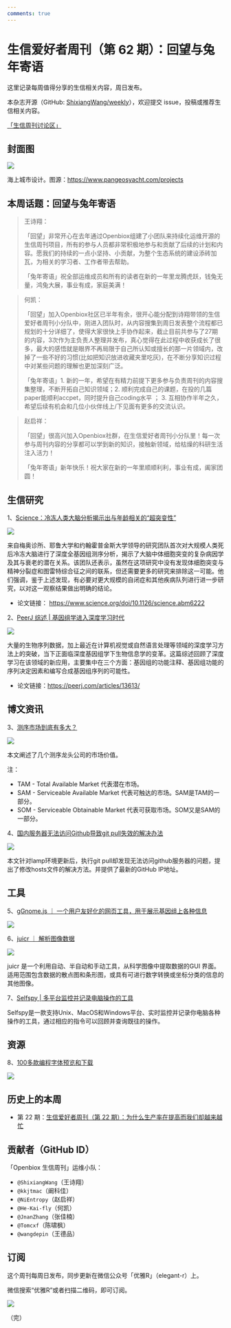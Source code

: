 ```yaml
---
comments: true
---
```


# 生信爱好者周刊（第 62 期）：回望与兔年寄语 

这里记录每周值得分享的生信相关内容，周日发布。

本杂志开源（GitHub: [ShixiangWang/weekly](https://github.com/ShixiangWang/weekly "ShixiangWang/weekly")），欢迎提交 issue，投稿或推荐生信相关内容。

[「生信周刊讨论区」](https://github.com/ShixiangWang/weekly/discussions "「生信周刊讨论区」")

## 封面图


![](https://files.mdnice.com/user/4331/879c8f41-c730-44a3-9e23-c63c90807825.png)

海上城市设计。图源：https://www.pangeosyacht.com/projects


## 本周话题：回望与兔年寄语 

> 王诗翔：
> 
> 「回望」非常开心在去年通过Openbiox组建了小团队来持续化运维开源的生信周刊项目，所有的参与人员都非常积极地参与和贡献了后续的计划和内容。愿我们的持续的一点小坚持、小贡献，为整个生态系统的建设添砖加瓦，为相关的学习者、工作者带去帮助。
>
>「兔年寄语」祝全部运维成员和所有的读者在新的一年里龙腾虎跃，钱兔无量，鸿兔大展，事业有成，家庭美满！

> 何凯：
> 
> 「回望」加入Openbiox社区已半年有余，很开心能分配到诗翔带领的生信爱好者周刊小分队中，刚进入团队时，从内容搜集到周日发表整个流程都已规划的十分详细了，使得大家很快上手协作起来，截止目前共参与了27期的内容，3次作为主负责人整理并发布，真心觉得在此过程中收获成长了很多，最大的感悟就是眼界不再局限于自己所认知或擅长的那一片领域内，改掉了一些不好的习惯(比如把知识放进收藏夹里吃灰)，在不断分享知识过程中对某些问题的理解也更加深刻广泛。
>
>「兔年寄语」1. 新的一年，希望在有精力前提下更多参与负责周刊的内容搜集整理，不断开拓自己知识领域；2. 顺利完成自己的课题，在投的几篇paper能顺利accpet，同时提升自己coding水平 ； 3. 互相协作半年之久，希望后续有机会和几位小伙伴线上/下见面有更多的交流认识。


> 赵启祥：
> 
> 「回望」很高兴加入Openbiox社群，在生信爱好者周刊小分队里！每一次参与周刊内容的分享都可以学到新的知识，接触新领域，给枯燥的科研生活注入活力！
>
>「兔年寄语」新年快乐！祝大家在新的一年里顺顺利利，事业有成，阖家团圆！


## 生信研究

1、[Science：冷冻人类大脑分析揭示出与年龄相关的“超突变性”](https://mp.weixin.qq.com/s/0ecv-pOZjzbm3nzc2pJHNA)


![](https://files.mdnice.com/user/4331/01e267ab-a58d-40dc-967e-3ae6b410601e.png)


来自梅奥诊所、耶鲁大学和约翰霍普金斯大学领导的研究团队首次对大规模人类死后冷冻大脑进行了深度全基因组测序分析，揭示了大脑中体细胞突变的复杂病因学及其与衰老的潜在关系。该团队还表示，虽然在这项研究中没有发现体细胞突变与精神分裂症和图雷特综合征之间的联系，但还需要更多的研究来排除这一可能。他们强调，鉴于上述发现，有必要对更大规模的自闭症和其他疾病队列进行进一步研究，以对这一观察结果做出明确的结论。

- 论文链接： https://www.science.org/doi/10.1126/science.abm6222


2、[PeerJ 综述 | 基因组学进入深度学习时代](https://peerj.com/articles/13613/ "PeerJ 综述 | 基因组学进入深度学习时代")


![](https://files.mdnice.com/user/4331/4d75ae83-2c71-4f5e-9655-3d239b576b71.png)

大量的生物序列数据，加上最近在计算机视觉或自然语言处理等领域的深度学习方法上的突破，当下正面临深度基因组学下生物信息学的变革。这篇综述回顾了深度学习在该领域的新应用，主要集中在三个方面：基因组的功能注释、基因组功能的序列决定因素和编写合成基因组序列的可能性。

- 论文链接：https://peerj.com/articles/13613/


## 博文资讯

3、[测序市场到底有多大？](https://mp.weixin.qq.com/s/CznRYPZlfP7iJcSi9Wqv8Q)

![](https://files.mdnice.com/user/4331/5ab708a8-b4a3-48ec-8ad3-f498eb933de1.png)

本文阐述了几个测序龙头公司的市场价值。

注：

- TAM - Total Available Market 代表潜在市场。
- SAM - Serviceable Available Market 代表可触达的市场。SAM是TAM的一部分。
- SOM - Serviceable Obtainable Market 代表可获取市场。SOM又是SAM的一部分。

4、[国内服务器无法访问Github导致git pull失效的解决办法](https://iymark.com/computer/github-linux-cannot-access.html "国内服务器无法访问Github导致git pull失效的解决办法")


![](https://files.mdnice.com/user/4331/bbc886df-e0d1-4ae5-8732-77d7d8356f64.png)

本文针对lamp环境更新后，执行git pull却发现无法访问github服务器的问题，提出了修改hosts文件的解决方法。并提供了最新的GitHub IP地址。


## 工具

5、[gGnome.js ｜ 一个用户友好化的网页工具，用于展示基因组上各种信息](https://github.com/mskilab/gGnome.js "gGnome.js ｜ 一个用户友好化的网页工具，用于展示基因组上各种信息")


![](https://files.mdnice.com/user/4331/4c2c5a09-ed2b-4e36-ac31-b50cffedbce7.png)



6、[juicr ｜ 解析图像数据](https://github.com/mjlajeunesse/juicr "juicr ｜ 解析图像数据")


![](https://files.mdnice.com/user/4331/b159633c-5da2-46ee-a585-f613886022ff.png)


juicr 是一个利用自动、半自动和手动工具，从科学图像中提取数据的GUI 界面。适用范围包含数据的散点图和条形图，或具有可进行数字转换或坐标分类的信息的其他图像。

7、[Selfspy | 多平台监控并记录电脑操作的工具](https://github.com/selfspy/selfspy "Selfspy | 多平台监控并记录电脑操作的工具")

Selfspy是一款支持Unix、MacOS和Windows平台、实时监控并记录你电脑各种操作的工具，通过相应的指令可以回顾并查询既往的操作。

## 资源

8、[100多款编程字体预览和下载](https://www.programmingfonts.org/ "100多款编程字体预览和下载")

![](https://files.mdnice.com/user/4331/86712dcd-1e23-4c17-a84b-c61a28cea0cf.png)


## 历史上的本周

- 第 22 期：[生信爱好者周刊（第 22 期）：为什么生产率在提高而我们却越来越忙](https://mp.weixin.qq.com/s/gC5GkTGZsVvmfLdtlN8SaQ)

## 贡献者（GitHub ID）

「Openbiox 生信周刊」运维小队：

- `@ShixiangWang`（王诗翔）
- `@kkjtmac`（阚科佳）
- `@NiEntropy`（赵启祥）
- `@He-Kai-fly`（何凯）
- `@JnanZhang`（张佳楠）
- `@Tomcxf`（陈啸枫）
- `@wangdepin`（王德品）

## 订阅

这个周刊每周日发布，同步更新在微信公众号「优雅R」（elegant-r）上。

微信搜索“优雅R”或者扫描二维码，即可订阅。

![](https://cdn.nlark.com/yuque/0/2022/png/471931/1648306398708-897e7ad4-6008-40f8-9200-ddee834b09a7.png)

（完）

